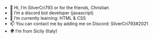 - 👋 Hi, I’m SilverCri793 or for the friends, Christian
- 👀 I’m a discord bot developer (javascript)
- 🌱 I’m currently learning: HTML & CSS
- 📫 You can contact me by adding me on Discord: SilverCri793#2021
- 🌍 I’m from Sicily (Italy)
